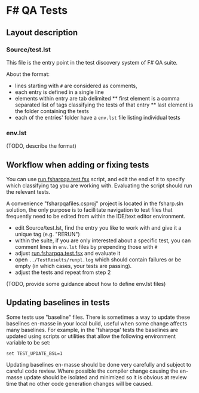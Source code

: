# F# QA Tests

## Layout description

### Source/test.lst

This file is the entry point in the test discovery system of F# QA suite.

About the format:
* lines starting with `#` are considered as comments,
* each entry is defined in a single line
* elements within entry are tab delimited
** first element is a comma separated list of tags classifying the tests of that entry
** last element is the folder containing the tests
* each of the entries' folder have a `env.lst` file listing individual tests

### env.lst

(TODO, describe the format)

## Workflow when adding or fixing tests

You can use [run.fsharpqa.test.fsx](run.fsharpqa.test.fsx) script, and edit the end of it to specify which classifying tag you are working with. Evaluating the script should run the relevant tests.

A convenience "fsharpqafiles.csproj" project is located in the fsharp.sln solution, the only purpose is to facillitate navigation to test files that frequently need to be edited from within the IDE/text editor environment.

* edit Source/test.lst, find the entry you like to work with and give it a unique tag (e.g. "RERUN")
* within the suite, if you are only interested about a specific test, you can comment lines in `env.lst` files by prepending those with `#`
* adjust [run.fsharpqa.test.fsx](run.fsharpqa.test.fsx) and evaluate it
* open `../TestResults/runpl.log` which should contain failures or be empty (in which cases, your tests are passing).
* adjust the tests and repeat from step 2

(TODO, provide some guidance about how to define env.lst files)

## Updating baselines in tests

Some tests use "baseline" files.  There is sometimes a way to update these baselines en-masse in your local build,
useful when some change affects many baselines.  For example, in the 'fsharpqa' tests the baselines
are updated using scripts or utilities that allow the following environment variable to be set:

```
set TEST_UPDATE_BSL=1
```

Updating baselines en-masse should be done very carefully and subject to careful code review.   Where possible the
compiler change causing the en-masse update should be isolated and minimized so it is obvious at review time that no other
code generation changes will be caused.

